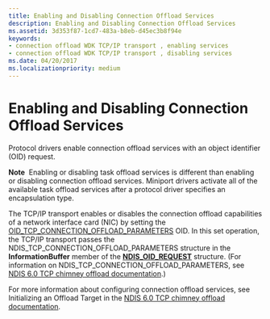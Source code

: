 ```yaml
---
title: Enabling and Disabling Connection Offload Services
description: Enabling and Disabling Connection Offload Services
ms.assetid: 3d353f87-1cd7-483a-b8eb-d45ec3b8f94e
keywords:
- connection offload WDK TCP/IP transport , enabling services
- connection offload WDK TCP/IP transport , disabling services
ms.date: 04/20/2017
ms.localizationpriority: medium
---
```


# Enabling and Disabling Connection Offload Services





Protocol drivers enable connection offload services with an object identifier (OID) request.

**Note**  Enabling or disabling task offload services is different than enabling or disabling connection offload services. Miniport drivers activate all of the available task offload services after a protocol driver specifies an encapsulation type.

 

The TCP/IP transport enables or disables the connection offload capabilities of a network interface card (NIC) by setting the [OID\_TCP\_CONNECTION\_OFFLOAD\_PARAMETERS](https://msdn.microsoft.com/library/windows/hardware/ff569804) OID. In this set operation, the TCP/IP transport passes the NDIS\_TCP\_CONNECTION\_OFFLOAD\_PARAMETERS structure in the **InformationBuffer** member of the [**NDIS\_OID\_REQUEST**](https://msdn.microsoft.com/library/windows/hardware/ff566710) structure. (For information on NDIS\_TCP\_CONNECTION\_OFFLOAD\_PARAMETERS, see [NDIS 6.0 TCP chimney offload documentation](full-tcp-offload.md).)

For more information about configuring connection offload services, see Initializing an Offload Target in the [NDIS 6.0 TCP chimney offload documentation](full-tcp-offload.md).

 

 





